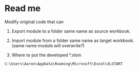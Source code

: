 # Read me  

Modify original code that can  
1. Export module to a folder same name as source workbook.
2. Import module from a folder same name as target workbook.  
   (same name module will overwrite?)

3. Where to put the developed *.xlsm
```
C:\Users\Aaron\AppData\Roaming\Microsoft\Excel\XLSTART
```